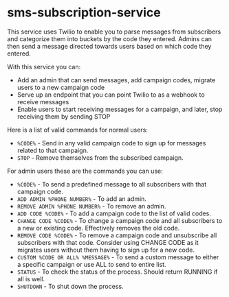 # sms-subscription-service
This service uses Twilio to enable you to parse messages from subscribers and categorize them into buckets by the code they entered. Admins can then send a message directed towards users based on which code they entered.

With this service you can:
- Add an admin that can send messages, add campaign codes, migrate users to a new campaign code
- Serve up an endpoint that you can point Twilio to as a webhook to receive messages
- Enable users to start receiving messages for a campaign, and later, stop receiving them by sending STOP 

Here is a list of valid commands for normal users:
- `%CODE%` - Send in any valid campaign code to sign up for messages related to that campaign.
- `STOP` - Remove themselves from the subscribed campaign.

For admin users these are the commands you can use:
- `%CODE%` - To send a predefined message to all subscribers with that campaign code.
- `ADD ADMIN %PHONE NUMBER%` - To add an admin.
- `REMOVE ADMIN %PHONE NUMBER%` - To remove an admin.
- `ADD CODE %CODE%` - To add a campaign code to the list of valid codes.
- `CHANGE CODE %CODE%` - To change a campaign code and all subscribers to a new or existing code. Effectively removes the old code.
- `REMOVE CODE %CODE%` - To remove a campaign code and unsubscribe all subscribers with that code. Consider using CHANGE CODE as it migrates users without them having to sign up for a new code.
- `CUSTOM %CODE OR ALL% %MESSAGE%` - To send a custom message to either a specific campaign or use ALL to send to entire list.
- `STATUS` - To check the status of the process. Should return RUNNING if all is well.
- `SHUTDOWN` - To shut down the process. 
